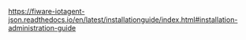 https://fiware-iotagent-json.readthedocs.io/en/latest/installationguide/index.html#installation-administration-guide
